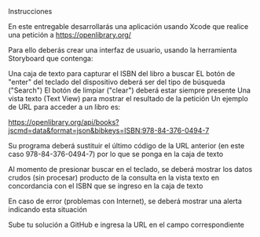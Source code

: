 Instrucciones

En este entregable desarrollarás una aplicación usando Xcode que realice una petición a https://openlibrary.org/

Para ello deberás crear una interfaz de usuario, usando la herramienta Storyboard que contenga:

Una caja de texto para capturar el ISBN del libro a buscar
EL botón de "enter" del teclado del dispositivo deberá ser del tipo de búsqueda ("Search")
El botón de limpiar ("clear") deberá estar siempre presente
Una vista texto (Text View) para mostrar el resultado de la petición
Un ejemplo de URL para acceder a un libro es:

https://openlibrary.org/api/books?jscmd=data&format=json&bibkeys=ISBN:978-84-376-0494-7

Su programa deberá sustituir el último código de la URL anterior (en este caso 978-84-376-0494-7) por lo que se ponga en la caja de texto

Al momento de presionar buscar en el teclado, se deberá mostrar los datos crudos (sin procesar) producto de la consulta en la vista texto en concordancia con el ISBN que se ingreso en la caja de texto

En caso de error (problemas con Internet), se deberá mostrar una alerta indicando esta situación

Sube tu solución a GitHub e ingresa la URL en el campo correspondiente
